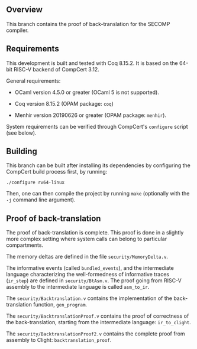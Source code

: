 ## Overview

This branch contains the proof of back-translation for the SECOMP compiler.

## Requirements

This development is built and tested with Coq 8.15.2. It is based on the 64-bit
RISC-V backend of CompCert 3.12.

General requirements:

 - OCaml version 4.5.0 or greater (OCaml 5 is not supported).

 - Coq version 8.15.2 (OPAM package: `coq`)

 - Menhir version 20190626 or greater (OPAM package: `menhir`).

System requirements can be verified through CompCert's `configure` script
(see below).

## Building

This branch can be built after installing its dependencies by configuring the
CompCert build process first, by running:
```
./configure rv64-linux
```

Then, one can then compile the project by running `make` (optionally with the `-j` command line argument).

## Proof of back-translation

The proof of back-translation is complete. This proof is done in a slightly more complex setting
where system calls can belong to particular compartments.

The memory deltas are defined in the file `security/MemoryDelta.v`.

The informative events (called `bundled_events`), and the intermediate language
characterizing the well-formedness of informative traces (`ir_step`) are defined
in `security/BtAsm.v`. The proof going from RISC-V assembly to the intermediate
language is called `asm_to_ir`.

The `security/Backtranslation.v` contains the implementation of the
back-translation function, `gen_program`.

The `security/BacktranslationProof.v` contains the proof of correctness of the
back-translation, starting from the intermediate language: `ir_to_clight`.

The `security/BacktranslationProof2.v` contains the complete proof from assembly
to Clight: `backtranslation_proof`.